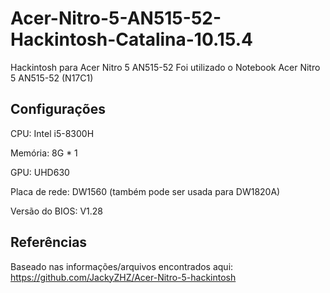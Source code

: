 # Acer-Nitro-5-AN515-52-Hackintosh-Catalina-10.15.4

Hackintosh para Acer Nitro 5 AN515-52 
Foi utilizado o Notebook Acer Nitro 5 AN515-52 (N17C1)

## Configurações
CPU: Intel i5-8300H

Memória: 8G * 1

GPU: UHD630

Placa de rede: DW1560 (também pode ser usada para DW1820A)

Versão do BIOS: V1.28

## Referências
Baseado nas informações/arquivos encontrados aqui:
https://github.com/JackyZHZ/Acer-Nitro-5-hackintosh

